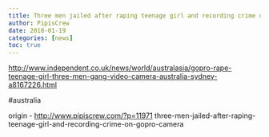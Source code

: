 ```yaml
---
title: Three men jailed after raping teenage girl and recording crime on GoPro camera
author: PipisCrew
date: 2018-01-19
categories: [news]
toc: true
---
```


http://www.independent.co.uk/news/world/australasia/gopro-rape-teenage-girl-three-men-gang-video-camera-australia-sydney-a8167226.html

#australia

origin - http://www.pipiscrew.com/?p=11971 three-men-jailed-after-raping-teenage-girl-and-recording-crime-on-gopro-camera